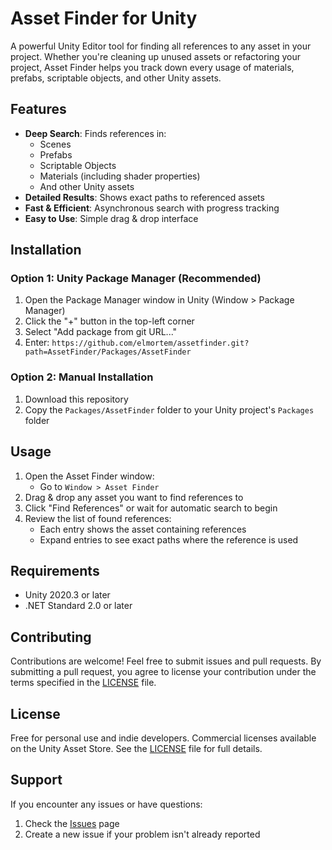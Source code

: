 # Asset Finder for Unity

A powerful Unity Editor tool for finding all references to any asset in your project. Whether you're cleaning up unused assets or refactoring your project, Asset Finder helps you track down every usage of materials, prefabs, scriptable objects, and other Unity assets.

## Features

- **Deep Search**: Finds references in:
  - Scenes
  - Prefabs
  - Scriptable Objects
  - Materials (including shader properties)
  - And other Unity assets
- **Detailed Results**: Shows exact paths to referenced assets
- **Fast & Efficient**: Asynchronous search with progress tracking
- **Easy to Use**: Simple drag & drop interface

## Installation

### Option 1: Unity Package Manager (Recommended)
1. Open the Package Manager window in Unity (Window > Package Manager)
2. Click the "+" button in the top-left corner
3. Select "Add package from git URL..."
4. Enter: `https://github.com/elmortem/assetfinder.git?path=AssetFinder/Packages/AssetFinder`

### Option 2: Manual Installation
1. Download this repository
2. Copy the `Packages/AssetFinder` folder to your Unity project's `Packages` folder

## Usage

1. Open the Asset Finder window:
   - Go to `Window > Asset Finder`
2. Drag & drop any asset you want to find references to
3. Click "Find References" or wait for automatic search to begin
4. Review the list of found references:
   - Each entry shows the asset containing references
   - Expand entries to see exact paths where the reference is used

## Requirements

- Unity 2020.3 or later
- .NET Standard 2.0 or later

## Contributing

Contributions are welcome! Feel free to submit issues and pull requests. By submitting a pull request, you agree to license your contribution under the terms specified in the [LICENSE](LICENSE) file.

## License

Free for personal use and indie developers. Commercial licenses available on the Unity Asset Store.
See the [LICENSE](LICENSE) file for full details.

## Support

If you encounter any issues or have questions:
1. Check the [Issues](https://github.com/elmortem/assetfinder/issues) page
2. Create a new issue if your problem isn't already reported
